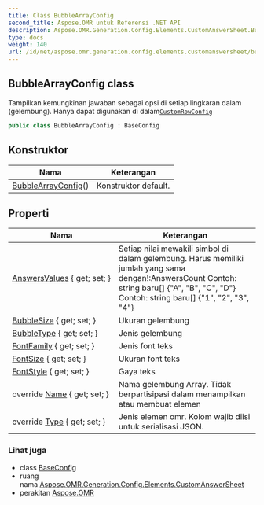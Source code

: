 ```yaml
---
title: Class BubbleArrayConfig
second_title: Aspose.OMR untuk Referensi .NET API
description: Aspose.OMR.Generation.Config.Elements.CustomAnswerSheet.BubbleArrayConfig kelas. Tampilkan kemungkinan jawaban sebagai opsi di setiap lingkaran dalam gelembung. Hanya dapat digunakan di dalamCustomRowConfig
type: docs
weight: 140
url: /id/net/aspose.omr.generation.config.elements.customanswersheet/bubblearrayconfig/
---
```

## BubbleArrayConfig class

Tampilkan kemungkinan jawaban sebagai opsi di setiap lingkaran dalam (gelembung). Hanya dapat digunakan di dalam[`CustomRowConfig`](../customrowconfig/)

```csharp
public class BubbleArrayConfig : BaseConfig
```

## Konstruktor

| Nama | Keterangan |
| --- | --- |
| [BubbleArrayConfig](bubblearrayconfig/)() | Konstruktor default. |

## Properti

| Nama | Keterangan |
| --- | --- |
| [AnswersValues](../../aspose.omr.generation.config.elements.customanswersheet/bubblearrayconfig/answersvalues/) { get; set; } | Setiap nilai mewakili simbol di dalam gelembung. Harus memiliki jumlah yang sama dengan!:AnswersCount Contoh: string baru[] {"A", "B", "C", "D"} Contoh: string baru[] {"1", "2", "3", "4"} |
| [BubbleSize](../../aspose.omr.generation.config.elements.customanswersheet/bubblearrayconfig/bubblesize/) { get; set; } | Ukuran gelembung |
| [BubbleType](../../aspose.omr.generation.config.elements.customanswersheet/bubblearrayconfig/bubbletype/) { get; set; } | Jenis gelembung |
| [FontFamily](../../aspose.omr.generation.config.elements.customanswersheet/bubblearrayconfig/fontfamily/) { get; set; } | Jenis font teks |
| [FontSize](../../aspose.omr.generation.config.elements.customanswersheet/bubblearrayconfig/fontsize/) { get; set; } | Ukuran font teks |
| [FontStyle](../../aspose.omr.generation.config.elements.customanswersheet/bubblearrayconfig/fontstyle/) { get; set; } | Gaya teks |
| override [Name](../../aspose.omr.generation.config.elements.customanswersheet/bubblearrayconfig/name/) { get; set; } | Nama gelembung Array. Tidak berpartisipasi dalam menampilkan atau membuat elemen |
| override [Type](../../aspose.omr.generation.config.elements.customanswersheet/bubblearrayconfig/type/) { get; set; } | Jenis elemen omr. Kolom wajib diisi untuk serialisasi JSON. |

### Lihat juga

* class [BaseConfig](../../aspose.omr.generation.config/baseconfig/)
* ruang nama [Aspose.OMR.Generation.Config.Elements.CustomAnswerSheet](../../aspose.omr.generation.config.elements.customanswersheet/)
* perakitan [Aspose.OMR](../../)


